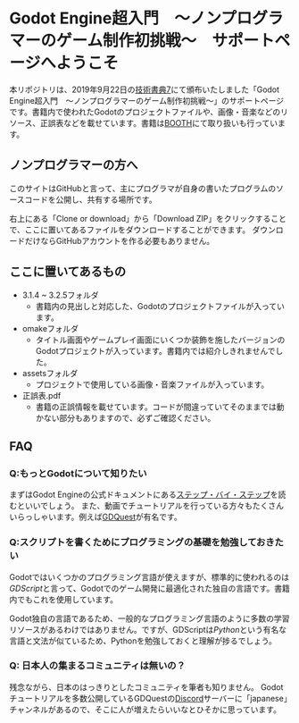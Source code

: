 # Godot Engine超入門　～ノンプログラマーのゲーム制作初挑戦～　サポートページへようこそ

本リポジトリは、2019年9月22日の[技術書典7](https://techbookfest.org/event/tbf07)にて頒布いたしました「Godot Engine超入門　～ノンプログラマーのゲーム制作初挑戦～」のサポートページです。書籍内で使われたGodotのプロジェクトファイルや、画像・音楽などのリソース、正誤表などを載せています。書籍は[BOOTH](https://labyrinth-egg.booth.pm/)にて取り扱いも行っています。

## ノンプログラマーの方へ

このサイトはGitHubと言って、主にプログラマが自身の書いたプログラムのソースコードを公開し、共有する場所です。

右上にある「Clone or download」から「Download ZIP」をクリックすることで、ここに置いてあるファイルをダウンロードすることができます。
ダウンロードだけならGitHubアカウントを作る必要もありません。

## ここに置いてあるもの

* 3.1.4 ~ 3.2.5フォルダ
  * 書籍内の見出しと対応した、Godotのプロジェクトファイルが入っています。
* omakeフォルダ
  * タイトル画面やゲームプレイ画面にいくつか装飾を施したバージョンのGodotプロジェクトが入っています。書籍内では紹介しきれませんでした。
* assetsフォルダ
  * プロジェクトで使用している画像・音楽ファイルが入っています。
* 正誤表.pdf
  * 書籍の正誤情報を載せています。コードが間違っていてそのままでは動かない部分もありますので、必ずご確認ください。

## FAQ

### Q:もっとGodotについて知りたい

まずはGodot Engineの公式ドキュメントにある[ステップ・バイ・ステップ](https://docs.godotengine.org/ja/latest/getting_started/step_by_step/index.html)を読むといいでしょう。
また、動画でチュートリアルを行っている方々もたくさんいらっしゃいます。例えば[GDQuest](https://www.gdquest.com/)が有名です。

### Q:スクリプトを書くためにプログラミングの基礎を勉強しておきたい

Godotではいくつかのプログラミング言語が使えますが、標準的に使われるのは*GDScript*と言って、Godotでのゲーム開発に最適化された独自の言語です。書籍内でもこれを使用しています。

Godot独自の言語であるため、一般的なプログラミング言語のように多数の学習リソースがあるわけではありません。ですが、GDScriptは*Python*という有名な言語と文法が似ているため、Pythonを勉強しておくと理解が捗るでしょう。

### Q: 日本人の集まるコミュニティは無いの？

残念ながら、日本のはっきりとしたコミュニティを筆者も知りません。
Godotチュートリアルを多数公開しているGDQuestの[Discord](https://discord.gg/KVaCsSP)サーバーに「japanese」チャンネルがあるので、そこに人が増えたらいいなとひそかに思っています。
